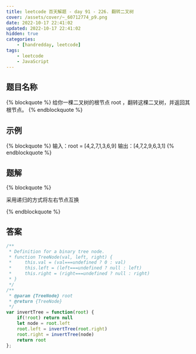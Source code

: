 ```yaml
---
title: leetcode 百天解题 - day 91 - 226. 翻转二叉树
cover: /assets/cover/~_60712774_p9.png
date: 2022-10-17 22:41:02
updated: 2022-10-17 22:41:02
hidden: true
categories:
    - [handredday, leetcode]
tags:
    - leetcode
    - JavaScript
---
```


## 题目名称

{% blockquote %}
给你一棵二叉树的根节点 root ，翻转这棵二叉树，并返回其根节点。
{% endblockquote %}

## 示例

{% blockquote %}
输入：root = [4,2,7,1,3,6,9]
输出：[4,7,2,9,6,3,1]
{% endblockquote %}


## 题解


{% blockquote %}

采用递归的方式将左右节点互换

{% endblockquote %}

## 答案

~~~js
/**
 * Definition for a binary tree node.
 * function TreeNode(val, left, right) {
 *     this.val = (val===undefined ? 0 : val)
 *     this.left = (left===undefined ? null : left)
 *     this.right = (right===undefined ? null : right)
 * }
 */
/**
 * @param {TreeNode} root
 * @return {TreeNode}
 */
var invertTree = function(root) {
    if(!root) return null
    let node = root.left
    root.left = invertTree(root.right)
    root.right = invertTree(node)
    return root
};
~~~